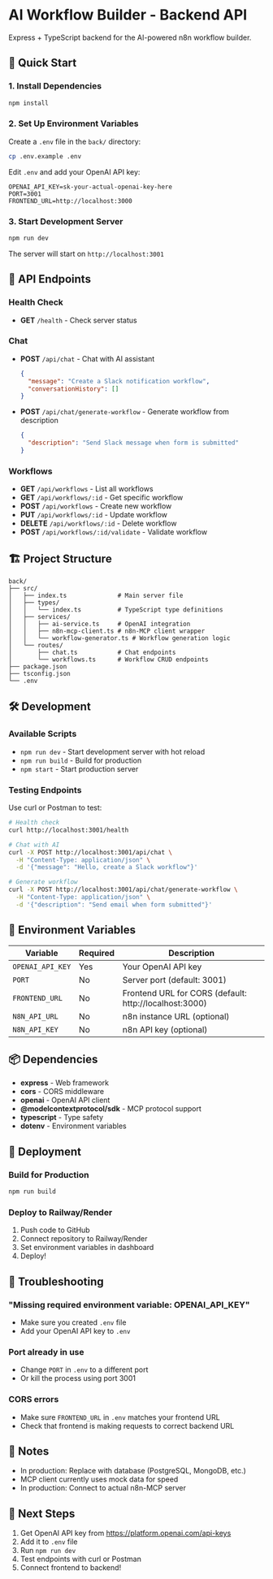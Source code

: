 # AI Workflow Builder - Backend API

Express + TypeScript backend for the AI-powered n8n workflow builder.

## 🚀 Quick Start

### 1. Install Dependencies

```bash
npm install
```

### 2. Set Up Environment Variables

Create a `.env` file in the `back/` directory:

```bash
cp .env.example .env
```

Edit `.env` and add your OpenAI API key:

```env
OPENAI_API_KEY=sk-your-actual-openai-key-here
PORT=3001
FRONTEND_URL=http://localhost:3000
```

### 3. Start Development Server

```bash
npm run dev
```

The server will start on `http://localhost:3001`

## 📡 API Endpoints

### Health Check
- **GET** `/health` - Check server status

### Chat
- **POST** `/api/chat` - Chat with AI assistant
  ```json
  {
    "message": "Create a Slack notification workflow",
    "conversationHistory": []
  }
  ```

- **POST** `/api/chat/generate-workflow` - Generate workflow from description
  ```json
  {
    "description": "Send Slack message when form is submitted"
  }
  ```

### Workflows
- **GET** `/api/workflows` - List all workflows
- **GET** `/api/workflows/:id` - Get specific workflow
- **POST** `/api/workflows` - Create new workflow
- **PUT** `/api/workflows/:id` - Update workflow
- **DELETE** `/api/workflows/:id` - Delete workflow
- **POST** `/api/workflows/:id/validate` - Validate workflow

## 🏗️ Project Structure

```
back/
├── src/
│   ├── index.ts              # Main server file
│   ├── types/
│   │   └── index.ts          # TypeScript type definitions
│   ├── services/
│   │   ├── ai-service.ts     # OpenAI integration
│   │   ├── n8n-mcp-client.ts # n8n-MCP client wrapper
│   │   └── workflow-generator.ts # Workflow generation logic
│   └── routes/
│       ├── chat.ts           # Chat endpoints
│       └── workflows.ts      # Workflow CRUD endpoints
├── package.json
├── tsconfig.json
└── .env
```

## 🛠️ Development

### Available Scripts

- `npm run dev` - Start development server with hot reload
- `npm run build` - Build for production
- `npm start` - Start production server

### Testing Endpoints

Use curl or Postman to test:

```bash
# Health check
curl http://localhost:3001/health

# Chat with AI
curl -X POST http://localhost:3001/api/chat \
  -H "Content-Type: application/json" \
  -d '{"message": "Hello, create a Slack workflow"}'

# Generate workflow
curl -X POST http://localhost:3001/api/chat/generate-workflow \
  -H "Content-Type: application/json" \
  -d '{"description": "Send email when form submitted"}'
```

## 🔑 Environment Variables

| Variable | Required | Description |
|----------|----------|-------------|
| `OPENAI_API_KEY` | Yes | Your OpenAI API key |
| `PORT` | No | Server port (default: 3001) |
| `FRONTEND_URL` | No | Frontend URL for CORS (default: http://localhost:3000) |
| `N8N_API_URL` | No | n8n instance URL (optional) |
| `N8N_API_KEY` | No | n8n API key (optional) |

## 📦 Dependencies

- **express** - Web framework
- **cors** - CORS middleware
- **openai** - OpenAI API client
- **@modelcontextprotocol/sdk** - MCP protocol support
- **typescript** - Type safety
- **dotenv** - Environment variables

## 🚀 Deployment

### Build for Production

```bash
npm run build
```

### Deploy to Railway/Render

1. Push code to GitHub
2. Connect repository to Railway/Render
3. Set environment variables in dashboard
4. Deploy!

## 🐛 Troubleshooting

### "Missing required environment variable: OPENAI_API_KEY"
- Make sure you created `.env` file
- Add your OpenAI API key to `.env`

### Port already in use
- Change `PORT` in `.env` to a different port
- Or kill the process using port 3001

### CORS errors
- Make sure `FRONTEND_URL` in `.env` matches your frontend URL
- Check that frontend is making requests to correct backend URL

## 📝 Notes

- In production: Replace with database (PostgreSQL, MongoDB, etc.)
- MCP client currently uses mock data for speed
- In production: Connect to actual n8n-MCP server

## 🎯 Next Steps

1. Get OpenAI API key from https://platform.openai.com/api-keys
2. Add it to `.env` file
3. Run `npm run dev`
4. Test endpoints with curl or Postman
5. Connect frontend to backend!
